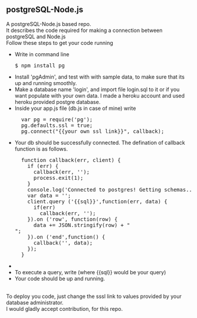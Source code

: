 ## postgreSQL-Node.js
A postgreSQL-Node.js based repo.<br>
It describes the code required for making a connection between postgreSQL and Node.js<br>
Follow these steps to get your code running <br>
<ul>
 <li>Write in command line</li>
  <pre>$ npm install pg </pre>
 <li>Install 'pgAdmin', and test with with sample data, to make sure that its up and running smoothly.</li>
 <li>Make a database name 'login', and import file login.sql to it or if you want populate with your own data. I made a heroku account and used heroku provided postgre database.</li>
 <li>Inside your app.js file (db.js in case of mine) write</li>
 <pre>
  var pg = require('pg');
  pg.defaults.ssl = true;
  pg.connect("{{your own ssl link}}", callback);</pre>
  <li>Your db should be successfully connected. The defination of callback function is as follows.</li>
  <pre>
  function callback(err, client) {
    if (err) {
      callback(err, '');
      process.exit(1);
    }
    console.log('Connected to postgres! Getting schemas...');
    var data = '';
    client.query ('{{sql}}',function(err, data) {
      if(err)
        callback(err, '');
    }).on ('row', function(row) {
      data += JSON.stringify(row) + "<br>";
    }).on ('end',function() {
      callback('', data);
    });
  }</pre>
 <li></li>
 <li>To execute a query, write (where {{sql}} would be your query) </li>
 <li>Your code should be up and running.</li>
</ul>
<br>
To deploy you code, just change the sssl link to values provided by your database administrator.
<br>
I would gladly accept contribution, for this repo.
